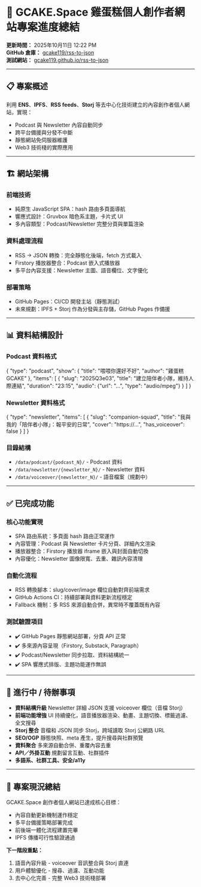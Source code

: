 # 🎯 GCAKE.Space 雞蛋糕個人創作者網站專案進度總結

**更新時間：** 2025年10月11日 12:22 PM  
**GitHub 倉庫：** [gcake119/rss-to-json](https://github.com/gcake119/rss-to-json)  
**測試網站：** [gcake119.github.io/rss-to-json](https://gcake119.github.io/rss-to-json/)

---

## 📋 專案概述

利用 **ENS**、**IPFS**、**RSS feeds**、**Storj** 等去中心化技術建立的內容創作者個人網站，實現：
- Podcast 與 Newsletter 內容自動同步
- 跨平台備援與分發不中斷  
- 靜態網站免伺服器維護
- Web3 技術棧的實際應用

---

## 🏗️ 網站架構

### 前端技術
- 純原生 JavaScript SPA：hash 路由多頁面導航
- 響應式設計：Gruvbox 暗色系主題，卡片式 UI
- 多內容類型：Podcast/Newsletter 完整分頁與單篇渲染

### 資料處理流程
- RSS → JSON 轉換：完全靜態化後端，fetch 方式載入
- Firstory 播放器整合：Podcast 嵌入式播放器
- 多平台內容支援：Newsletter 主圖、語音欄位、文字優化

### 部署策略
- GitHub Pages：CI/CD 開發主站（靜態測試）
- 未來規劃：IPFS + Storj 作為分發與主存儲，GitHub Pages 作備援

---

## 📊 資料結構設計

### Podcast 資料格式
{
"type": "podcast",
"show": {
"title": "喂喂你還好不好",
"author": "雞蛋糕 GCAKE"
},
"items": [
{
"slug": "2025Q3e03",
"title": "建立陪伴者小隊，維持人際連結",
"duration": "23:15",
"audio": {"url": "...", "type": "audio/mpeg"}
}
]
}

### Newsletter 資料格式
{
"type": "newsletter",
"items": [
{
"slug": "companion-squad",
"title": "我與我的「陪伴者小隊」：報平安的日常",
"cover": "https://...",
"has_voiceover": false
}
]
}


### 目錄結構
- `/data/podcast/{podcast_N}/` - Podcast 資料
- `/data/newsletter/{newsletter_N}/` - Newsletter 資料
- `/data/voiceover/{newsletter_N}/` - 語音檔案（規劃中）

---

## ✅ 已完成功能

### 核心功能實現
- SPA 路由系統：多頁面 hash 路由正常運作
- 內容管理：Podcast 與 Newsletter 卡片分頁、詳細內文渲染
- 播放器整合：Firstory 播放器 iframe 嵌入與封面自動切換
- 內容優化：Newsletter 圖像限寬、去重、雜訊內容清理

### 自動化流程
- RSS 轉換腳本：slug/cover/image 欄位自動對齊前端需求
- GitHub Actions CI：持續部署與資料更新流程穩定
- Fallback 機制：多 RSS 來源自動合併，異常時不覆蓋既有內容

### 測試驗證項目
- ✔️ GitHub Pages 靜態網站部署，分頁 API 正常
- ✔️ 多來源內容呈現（Firstory, Substack, Paragraph）
- ✔️ Podcast/Newsletter 同步拉取、資料結構統一
- ✔️ SPA 響應式排版、主題功能運作無誤

---

## 🚧 進行中 / 待辦事項

- **資料結構升級** Newsletter 詳細 JSON 支援 voiceover 欄位（音檔 Storj）
- **前端功能增強** UI 持續優化，語音播放器渲染、動畫、主題切換、標籤過濾、全文搜尋
- **Storj 整合** 音檔和 JSON 同步 Storj，跨域讀取 Storj 公網路 URL
- **SEO/OGP** 靜態快照、meta 產生，提升搜尋與社群預覽
- **資料聚合** 多來源自動合併、重覆內容去重
- **API／外掛互動** 規劃留言互動、社群插件
- **多語系、社群工具、安全/a11y**

---

## 🎯 專案現況總結

GCAKE.Space 創作者個人網站已達成核心目標：
- 內容自動更新機制運作穩定
- 多平台備援策略部署完成
- 前後端一體化流程建置完畢
- IPFS 傳播可行性驗證通過

**下一階段重點：**
1. 語音內容升級 - voiceover 音訊整合與 Storj 直連
2. 用戶體驗優化 - 搜尋、過濾、互動功能
3. 去中心化完善 - 完整 Web3 技術棧部署
